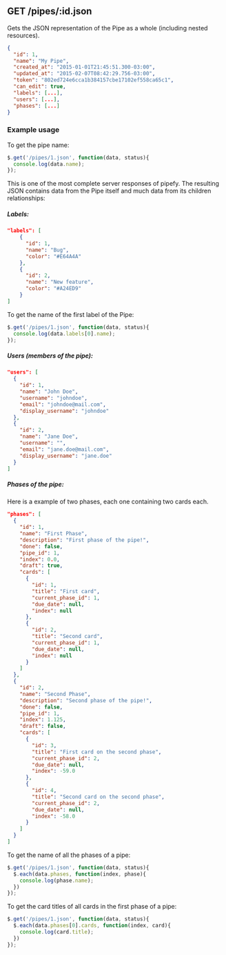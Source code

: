 ## GET /pipes/:id.json

Gets the JSON representation of the Pipe as a whole
(including nested resources).

```json
{
  "id": 1,
  "name": "My Pipe",
  "created_at": "2015-01-01T21:45:51.300-03:00",
  "updated_at": "2015-02-07T08:42:29.756-03:00",
  "token": "802ed724e6cca1b384157cbe17102ef558ca65c1",
  "can_edit": true,
  "labels": [...],
  "users": [...],
  "phases": [...]
}
```

### Example usage

To get the pipe name:

```javascript
$.get('/pipes/1.json', function(data, status){
  console.log(data.name);
});
```


This is one of the most complete server responses of pipefy. The resulting
JSON contains data from the Pipe itself and much data from its children
relationships:

##### Labels:

```json
"labels": [
    {
      "id": 1,
      "name": "Bug",
      "color": "#E64A4A"
    },
    {
      "id": 2,
      "name": "New feature",
      "color": "#A24ED9"
    }
]
```


To get the name of the first label of the Pipe:

```javascript
$.get('/pipes/1.json', function(data, status){
  console.log(data.labels[0].name);
});
```

##### Users (members of the pipe):
```json
"users": [
  {
    "id": 1,
    "name": "John Doe",
    "username": "johndoe",
    "email": "johndoe@mail.com",
    "display_username": "johndoe"
  },
  {
    "id": 2,
    "name": "Jane Doe",
    "username": "",
    "email": "jane.doe@mail.com",
    "display_username": "jane.doe"
  }
]
```

##### Phases of the pipe:

Here is a example of two phases, each one containing two cards each.

```json
"phases": [
  {
    "id": 1,
    "name": "First Phase",
    "description": "First phase of the pipe!",
    "done": false,
    "pipe_id": 1,
    "index": 0.0,
    "draft": true,
    "cards": [
      {
        "id": 1,
        "title": "First card",
        "current_phase_id": 1,
        "due_date": null,
        "index": null
      },
      {
        "id": 2,
        "title": "Second card",
        "current_phase_id": 1,
        "due_date": null,
        "index": null
      }
    ]
  },
  {
    "id": 2,
    "name": "Second Phase",
    "description": "Second phase of the pipe!",
    "done": false,
    "pipe_id": 1,
    "index": 1.125,
    "draft": false,
    "cards": [
      {
        "id": 3,
        "title": "First card on the second phase",
        "current_phase_id": 2,
        "due_date": null,
        "index": -59.0
      },
      {
        "id": 4,
        "title": "Second card on the second phase",
        "current_phase_id": 2,
        "due_date": null,
        "index": -58.0
      }
    ]
  }
]
```

To get the name of all the phases of a pipe:

```javascript
$.get('/pipes/1.json', function(data, status){
  $.each(data.phases, function(index, phase){
    console.log(phase.name);  
  })
});
```

To get the card titles of all cards in the first phase of a pipe:

```javascript
$.get('/pipes/1.json', function(data, status){
  $.each(data.phases[0].cards, function(index, card){
    console.log(card.title);  
  })
});
```